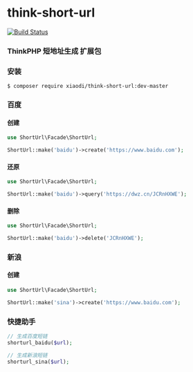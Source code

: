 # think-short-url
[![Build Status](https://travis-ci.com/xiaodit/think-short-url.svg?branch=master)](https://travis-ci.com/xiaodit/think-short-url)
### ThinkPHP 短地址生成 扩展包

### 安装
```
$ composer require xiaodi/think-short-url:dev-master
```

### 百度
#### 创建
```php
use ShortUrl\Facade\ShortUrl;

ShortUrl::make('baidu')->create('https://www.baidu.com');
```

#### 还原
```php
use ShortUrl\Facade\ShortUrl;

ShortUrl::make('baidu')->query('https://dwz.cn/JCRnHXWE');
```

#### 删除
```php
use ShortUrl\Facade\ShortUrl;

ShortUrl::make('baidu')->delete('JCRnHXWE');
```

### 新浪
#### 创建
```php
use ShortUrl\Facade\ShortUrl;

ShortUrl::make('sina')->create('https://www.baidu.com');
```

### 快捷助手
```php
// 生成百度短链
shorturl_baidu($url);

// 生成新浪短链
shorturl_sina($url);
```
